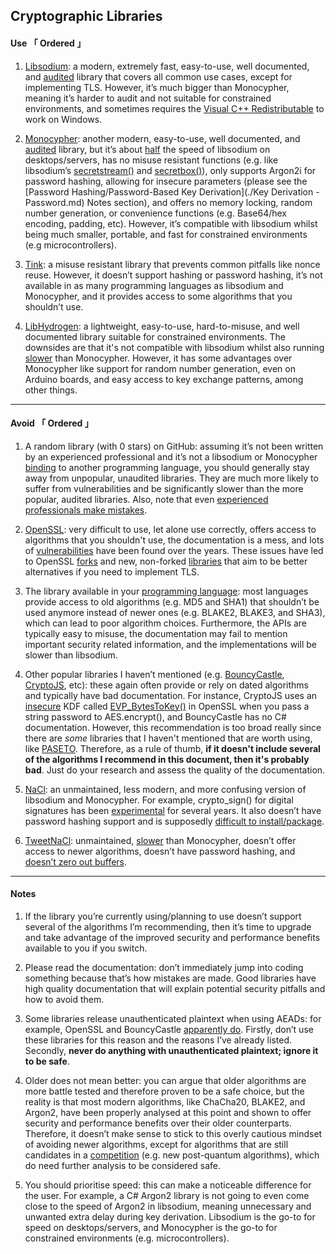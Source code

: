 
[ Libsodium ]: https://doc.libsodium.org/
[ Audits ]: https://www.privateinternetaccess.com/blog/libsodium-v1-0-12-and-v1-0-13-security-assessment/
[ C++ Requirements ]: https://support.microsoft.com/sl-si/topic/the-latest-supported-visual-c-downloads-2647da03-1eea-4433-9aff-95f26a218cc0
[ Monocypher ]: https://monocypher.org/
[ Monocypher Audit ]: https://monocypher.org/quality-assurance/audit
[ Monocypher Speed ]: https://monocypher.org/speed
[ SecretBox ]: https://doc.libsodium.org/secret-key_cryptography/secretbox
[ Secret Stream ]: https://doc.libsodium.org/secret-key_cryptography/secretstream
[ Tink ]: https://developers.google.com/tink
[ LibHydrogen ]: https://libhydrogen.org
[ Professional Mistakes ]: https://github.com/agl/ed25519/issues/27
[ NSEC ]: https://github.com/ektrah/nsec
[ OpenSSL ]: https://www.openssl.org/
[ OpenSSL Vulnerabilities ]: https://www.openssl.org/news/vulnerabilities.html
[ OpenSSL Forks ]: https://www.libressl.org/index.html
[ BearSSL ]: https://bearssl.org/goals.html
[ Programming Language ]: https://docs.microsoft.com/en-us/dotnet/api/system.security.cryptography?view=net-5.0
[ Bouncy Castle ]: https://bouncycastle.org/
[ CryptoJS ]: https://cryptojs.gitbook.io/docs/
[ CryptoJS Insecure ]: https://www.npmjs.com/package/evp_bytestokey
[ EVP_BytesToKey ]: https://www.openssl.org/docs/man1.1.1/man3/EVP_BytesToKey.html
[ PASETO ]: https://github.com/paragonie/paseto
[ NaCL ]: https://nacl.cr.yp.to/
[ NaCL Experimental ]: https://nacl.cr.yp.to/sign.html
[ Monocypher Why ]: https://monocypher.org/why
[ TweetNaCl ]: https://tweetnacl.cr.yp.to/
[ Gotchas ]: https://github.com/SalusaSecondus/CryptoGotchas
[ Post Quantum Cryptography ]: https://csrc.nist.gov/projects/post-quantum-cryptography



## Cryptographic Libraries


#### Use 「 Ordered 」

1. [Libsodium][ Libsodium ]: a modern, extremely fast, easy-to-use, well documented, and [audited][ Audits ] library that covers all common use cases, except for implementing TLS. However, it’s much bigger than Monocypher, meaning it’s harder to audit and not suitable for constrained environments, and sometimes requires the [Visual C++ Redistributable][ C++ Requirements ] to work on Windows.

2. [Monocypher][ Monocypher ]: another modern, easy-to-use, well documented, and [audited][ Monocypher Audit ] library, but it’s about [half][ Monocypher Speed ] the speed of libsodium on desktops/servers, has no misuse resistant functions (e.g. like libsodium’s [secretstream()][ Secret Stream ] and [secretbox()][ SecretBox ]), only supports Argon2i for password hashing, allowing for insecure parameters (please see the [Password Hashing/Password-Based Key Derivation](./Key Derivation - Password.md) Notes section), and offers no memory locking, random number generation, or convenience functions (e.g. Base64/hex encoding, padding, etc). However, it’s compatible with libsodium whilst being much smaller, portable, and fast for constrained environments (e.g microcontrollers).

3. [Tink][ Tink ]: a misuse resistant library that prevents common pitfalls like nonce reuse. However, it doesn’t support hashing or password hashing, it’s not available in as many programming languages as libsodium and Monocypher, and it provides access to some algorithms that you shouldn’t use.

4. [LibHydrogen][ LibHydrogen ]: a lightweight, easy-to-use, hard-to-misuse, and well documented library suitable for constrained environments. The downsides are that it's not compatible with libsodium whilst also running [slower][ Monocypher Speed ] than Monocypher. However, it has some advantages over Monocypher like support for random number generation, even on Arduino boards, and easy access to key exchange patterns, among other things.


---

#### Avoid 「 Ordered 」

1. A random library (with 0 stars) on GitHub: assuming it’s not been written by an experienced professional and it’s not a libsodium or Monocypher [binding][ NSEC ] to another programming language, you should generally stay away from unpopular, unaudited libraries. They are much more likely to suffer from vulnerabilities and be significantly slower than the more popular, audited libraries. Also, note that even [experienced professionals make mistakes][ Professional Mistakes ].

2. [OpenSSL][ OpenSSL ]: very difficult to use, let alone use correctly, offers access to algorithms that you shouldn't use, the documentation is a mess, and lots of [vulnerabilities][ OpenSSL Vulnerabilities ] have been found over the years. These issues have led to OpenSSL [forks][ OpenSSL Forks ] and new, non-forked [libraries][ BearSSL ] that aim to be better alternatives if you need to implement TLS.

3. The library available in your [programming language][ Programming Language ]: most languages provide access to old algorithms (e.g. MD5 and SHA1) that shouldn’t be used anymore instead of newer ones (e.g. BLAKE2, BLAKE3, and SHA3), which can lead to poor algorithm choices. Furthermore, the APIs are typically easy to misuse, the documentation may fail to mention important security related information, and the implementations will be slower than libsodium.

4. Other popular libraries I haven’t mentioned (e.g. [BouncyCastle][ Bouncy Castle ], [CryptoJS][ CryptoJS ], etc): these again often provide or rely on dated algorithms and typically have bad documentation. For instance, CryptoJS uses an [insecure][ CryptoJS Insecure ] KDF called [EVP_BytesToKey()][ EVP_BytesToKey ] in OpenSSL when you pass a string password to AES.encrypt(), and BouncyCastle has no C# documentation. However, this recommendation is too broad really since there are *some* libraries that I haven't mentioned that are worth using, like [PASETO][ PASETO ]. Therefore, as a rule of thumb, **if it doesn't include several of the algorithms I recommend in this document, then it's probably bad**. Just do your research and assess the quality of the documentation.

5. [NaCl][ NaCL ]: an unmaintained, less modern, and more confusing version of libsodium and Monocypher. For example, crypto_sign() for digital signatures has been [experimental][ NaCL Experimental ] for several years. It also doesn’t have password hashing support and is supposedly [difficult to install/package][ Monocypher Why ].

6. [TweetNaCl][ TweetNaCl ]: unmaintained, [slower][ Monocypher Speed ] than Monocypher, doesn’t offer access to newer algorithms, doesn’t have password hashing, and [doesn’t zero out buffers][ Monocypher Why ].


---

#### Notes

1. If the library you’re currently using/planning to use doesn’t support several of the algorithms I’m recommending, then it’s time to upgrade and take advantage of the improved security and performance benefits available to you if you switch.

2. Please read the documentation: don’t immediately jump into coding something because that’s how mistakes are made. Good libraries have high quality documentation that will explain potential security pitfalls and how to avoid them.

3. Some libraries release unauthenticated plaintext when using AEADs: for example, OpenSSL and BouncyCastle [apparently do][ Gotchas ]. Firstly, don’t use these libraries for this reason and the reasons I’ve already listed. Secondly, **never do anything with unauthenticated plaintext; ignore it to be safe**.

4. Older does not mean better: you can argue that older algorithms are more battle tested and therefore proven to be a safe choice, but the reality is that most modern algorithms, like ChaCha20, BLAKE2, and Argon2, have been properly analysed at this point and shown to offer security and performance benefits over their older counterparts. Therefore, it doesn’t make sense to stick to this overly cautious mindset of avoiding newer algorithms, except for algorithms that are still candidates in a [competition][ Post Quantum Cryptography ] (e.g. new post-quantum algorithms), which do need further analysis to be considered safe.

5. You should prioritise speed: this can make a noticeable difference for the user. For example, a C# Argon2 library is not going to even come close to the speed of Argon2 in libsodium, meaning unnecessary and unwanted extra delay during key derivation. Libsodium is the go-to for speed on desktops/servers, and Monocypher is the go-to for constrained environments (e.g. microcontrollers).
